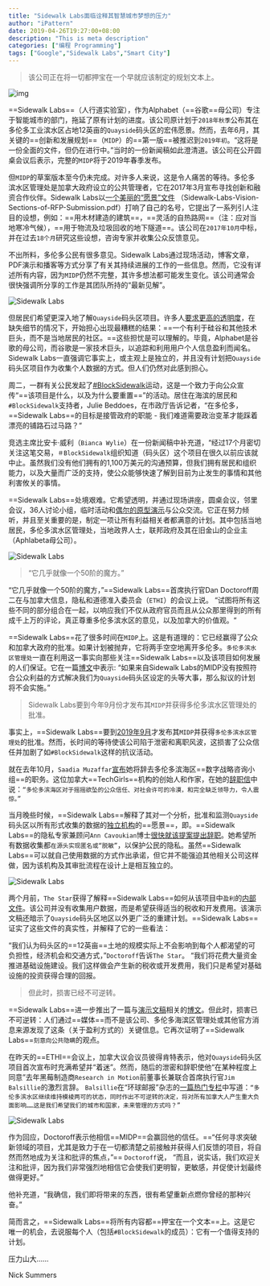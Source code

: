 ```yaml
---
title: "Sidewalk Labs面临诠释其智慧城市梦想的压力"
author: "iPattern"
date: 2019-04-26T19:27:00+08:00
description: "This is meta description"
categories: ["编程 Programming"]
tags: ["Google","Sidewalk Labs","Smart City"]
---
```


> 该公司正在将一切都押宝在一个早就应该制定的规划文本上。



![img](https://o.aolcdn.com/images/dims?quality=85&image_uri=https%3A%2F%2Fo.aolcdn.com%2Fimages%2Fdims%3Fresize%3D2000%252C2000%252Cshrink%26image_uri%3Dhttps%253A%252F%252Fs.yimg.com%252Fos%252Fcreatr-uploaded-images%252F2019-04%252Fc926ad20-56e7-11e9-967e-671fa2b46ad1%26client%3Da1acac3e1b3290917d92%26signature%3D34e243f1f8dd30998bf8bc5e8681344b675ba424&client=amp-blogside-v2&signature=612deb0edb834504cd14dbdc16c9bb7ff4dc8e3b)



==Sidewalk Labs==（人行道实验室），作为Alphabet（==谷歌==母公司）专注于智能城市的部门，拖延了原有计划的进度。该公司原计划于`2018年秋季`公布其在多伦多工业滨水区占地12英亩的`Quayside`码头区的宏伟愿景。然而，去年6月，其关键的==创新和发展规划==（`MIDP`）的==第一版==被推迟到`2019年初`。“这将是一份全面的文件，但仍在进行中。”当时的一份新闻稿如此澄清道。该公司在公开圆桌会议后表示，完整的`MIDP`将于2019年春季发布。

但`MIDP`的草案版本至今仍未完成。对许多人来说，这是令人痛苦的等待。多伦多滨水区管理处是加拿大政府设立的公共管理者，它在2017年3月宣布寻找创新和融资合作伙伴。Sidewalk Labs以[一个美丽的“愿景”文件](https://sidewalktoronto.ca/wp-content/uploads/2017/10/Sidewalk-Labs-Vision-Sections-of-RFP-Submission.pdf) （Sidewalk-Labs-Vision-Sections-of-RFP-Submission.pdf）打响了自己的名号，它提出了一系列引人注目的设想，例如：==用木材建造的建筑==，==灵活的自热路网==（注：应对当地寒冷气候），==用于物流及垃圾回收的地下隧道==。该公司在`2017年10月`中标，并在过去`18个月`研究这些设想，咨询专家并收集公众反馈意见。

不出所料，多伦多公民有很多意见。Sidewalk Labs通过现场活动，博客文章，PDF演示和播客等方式分享了有关其持续进展的工作的一些信息。然而，它没有详述所有内容，因为`MIDP`仍然不完整，其许多想法都可能发生变化。该公司通常会很快强调所分享的工作是其团队所持的“最新见解”。

![Sidewalk Labs](https://o.aolcdn.com/images/dims?resize=2000%2C2000%2Cshrink&image_uri=https%3A%2F%2Fs.yimg.com%2Fos%2Fcreatr-uploaded-images%2F2019-04%2Fab426f50-56e8-11e9-9ffb-5c884f09dab2&client=a1acac3e1b3290917d92&signature=d6fe7b0f0ef25f0b2118ae243ca0a45e3c69337b)

但居民们希望更深入地了解`Quayside`码头区项目。许多人[要求更高的透明度](https://www.bbc.co.uk/news/world-us-canada-43493936)，在缺失细节的情况下，开始担心出现最糟糕的结果：==一个有利于硅谷和其他技术巨头，而不是当地居民的社区。==这些担忧是可以理解的。毕竟，Alphabet是谷歌的母公司，而谷歌是一家技术巨头，以追踪和利用用户个人信息盈利而闻名。Sidewalk Labs一直强调它事实上，或主观上是独立的，并且没有计划把`Quayside`码头区项目作为收集个人数据的方式。但人们仍然对此感到担心。

周二，一群有关公民发起了[#BlockSidewalk](https://www.blocksidewalk.ca/)运动，这是一个致力于向公众宣传“==该项目是什么，以及为什么要重置==”的活动。居住在海滨的居民和`#BlockSidewalk`支持者，Julie Beddoes，在市政厅告诉记者，“在多伦多，==Sidewalk Labs==的目标是接管政府的职能 - 我们难道需要政治变革才能踩着漂亮的铺路石过马路？“

竞选主席比安卡·威利（`Bianca Wylie`）在一份新闻稿中补充道，“经过17个月密切关注这笔交易，`＃BlockSidewalk`组织知道（码头区）这个项目在很久以前应该就中止。虽然我们没有他们拥有的1,100万美元的沟通预算，但我们拥有居民和组织能力，以及大量而广泛的支持，使公众能够快速了解到目前为止发生的事情和其他利害攸关的事情。

==Sidewalk Labs==处境艰难。它希望透明，并通过现场讲座，圆桌会议，邻里会议，36人讨论小组，临时活动和[偶尔的原型演示](https://www.engadget.com/2019/03/01/sidewalk-labs-toronto-protoypes-weather/)与公众交流。它正在努力倾听，并且至关重要的是，制定一项让所有利益相关者都满意的计划。其中包括当地居民，多伦多滨水区管理处，当地政界人士，联邦政府及其在旧金山的企业主（Aphlabeta母公司）。

![Sidewalk Labs](https://o.aolcdn.com/images/dims?resize=2000%2C2000%2Cshrink&image_uri=https%3A%2F%2Fs.yimg.com%2Fos%2Fcreatr-uploaded-images%2F2019-04%2F329030f0-56e9-11e9-9eff-cc631c80172c&client=a1acac3e1b3290917d92&signature=0bbb699bf9c1a98100c9e939e5bedabe4d95c278)

> “它几乎就像一个50阶的魔方。”

“它几乎就像一个50阶的魔方，”==Sidewalk Labs==首席执行官Dan Doctoroff周二在与加拿大信息，隐私和道德准入委员会（`ETHI`）的会议上说。 “试图将所有这些不同的部分组合在一起，以响应我们不仅从政府官员而且从公众那里得到的所有成千上万的评论，真正尊重多伦多滨水区的意见，以及加拿大的价值观。“

==Sidewalk Labs==花了很多时间在`MIDP`上。这是有道理的：它已经赢得了公众和加拿大政府的批准。如果计划被抛弃，它将两手空空地离开多伦多。`多伦多滨水区管理处`一直在利用这一事实向那些关注==Sidewalk Labs==以及该项目如何发展的人们保证。它在一篇[博文](https://waterfrontoronto.ca/nbe/portal/waterfront/Home/waterfronthome/newsroom/newsarchive/news/2019/february/waterfront+toronto+statement+on+recent+media+reports+regarding+the+quayside+project)中表示:  “如果来自Sidewalk Labs的MIDP没有按照符合公众利益的方式解决我们为`Quayside`码头区设定的头等大事，那么拟议的计划将不会实施。”

> Sidewalk Labs要到今年9月份才发布其`MIDP`并获得多伦多滨水区管理处的批准。

事实上，==Sidewalk Labs==要到[2019年9月](https://sidewalktoronto.ca/wp-content/uploads/2018/07/Plan-Development-Agreement_July312018_Fully-Executed.pdf)才发布其`MIDP`并获得`多伦多滨水区管理处`的批准。然而，长时间的等待使该公司陷于泄密和离职风波，这损害了公众信任并加剧了如`#BlockSidewalk`这样的抗议活动。

就在去年10月，`Saadia Muzaffar`[宣布](https://motherboard.vice.com/en_us/article/3km74w/google-smart-city-in-toronto-advisor-resigns-data-privacy)她将辞去多伦多滨海区==数字战略咨询小组==的职务。这位加拿大==TechGirls==机构的创始人和作家，在她的[辞职信](https://twitter.com/amandaannroth/status/1047919237917016064)中说：`“多伦多滨海区对于摇摇欲坠的公众信任、对社会许可的冷漠，和完全缺乏领导力，令人震惊。”`

当月晚些时候，==Sidewalk Labs==解释了其对一个分析，批准和监测`Quayside`码头区以所有形式收集的数据的[独立机构](https://medium.com/sidewalk-talk/an-update-on-data-governance-for-sidewalk-toronto-d810245f10f7)的==愿景==，即。==Sidewalk Labs==的隐私专家兼顾问`Ann Cavoukian`博士[很快就该提案提出辞职](https://globalnews.ca/news/4579265/ann-cavoukian-resigns-sidewalk-labs/)。她希望所有数据收集都`在源头实现匿名或“脱敏”`，以保护公民的隐私。虽然==Sidewalk Labs==可以就自己使用数据的方式作出承诺，但它并不能强迫其他相关公司这样做，因为该机构及其审批流程在设计上是相互独立的。

![Sidewalk Labs](https://o.aolcdn.com/images/dims?resize=2000%2C2000%2Cshrink&image_uri=https%3A%2F%2Fs.yimg.com%2Fos%2Fcreatr-uploaded-images%2F2019-04%2Fdc4e79d0-56e9-11e9-87dd-d7dcc797b2ae&client=a1acac3e1b3290917d92&signature=81a8c4878b243bc40265479a51685c1886cffd09)

两个月前，`The Star`获得了解释==Sidewalk Labs==如何从该项目中`盈利`的[内部文件](https://www.thestar.com/news/gta/2019/02/14/googles-sidewalk-labs-plans-massive-expansion-to-waterfront-vision.html?__twitter_impression=true)。该公司并没有收集用户数据，而是希望获得适当的税收和开发费用。该演示文稿还暗示了`Quayside`码头区地区以外更广泛的重建计划。==Sidewalk Labs==证实了这些文件的真实性，并解释了它的一些看法：

“我们认为码头区的==12英亩==土地的规模实际上不会影响到每个人都渴望的可负担性，经济机会和交通方式，”`Doctoroff`告诉`The Star`。 “我们将花费大量资金推进基础设施建设。我们这样做会产生新的税收或开发费用，我们只是希望对基础设施的投资获得合理的回报。

> 但此时，损害已经不可逆转。

==Sidewalk Labs==进一步推出了一篇与[演示文稿](https://sidewalktoronto.ca/wp-content/uploads/2019/02/FEB14-SWTO-Business-Case-Overview.pdf)相关的[博文](https://medium.com/sidewalk-toronto/sidewalk-toronto-project-update-d44738cdb239)。但此时，损害已不可逆转：人们通过==媒体==而不是该公司、多伦多海滨区管理处或其他官方消息来源发现了这条（关于盈利方式的）关键信息。它再次证明了==Sidewalk Labs==`刻意向公共隐瞒`的观点。

在昨天的==ETHI==会议上，加拿大议会议员彼得肯特表示，他对`Quayside`码头区项目首次宣布时充满希望并“着迷”。然而，随后的泄密和辞职使他“在某种程度上同意”去年黑莓制造商`Research in Motion`前董事长兼联合首席执行官`Jim Balsillie`的激烈言辞。 `Balsillie`在“环球邮报”杂志的[一篇热门专栏](https://www.theglobeandmail.com/opinion/article-sidewalk-toronto-is-not-a-smart-city/)中写道：`“多伦多滨水区继续维持模棱两可的状态，同时作出不可逆转的决定，将对所有加拿大人产生重大负面影响……这是我们希望我们的城市和国家，未来管理的方式吗？”`

![Sidewalk Labs](https://o.aolcdn.com/images/dims?resize=2000%2C2000%2Cshrink&image_uri=https%3A%2F%2Fs.yimg.com%2Fos%2Fcreatr-uploaded-images%2F2019-04%2F2a971070-56ea-11e9-9d7f-40ca11bb9b86&client=a1acac3e1b3290917d92&signature=ade4f20a03a6d88a1660aa137705ebe63ee858ea)

作为回应，Doctoroff表示他相信==MIDP==会赢回他的信任。==“任何寻求突破新领域的项目，尤其是致力于在一切都清楚之前接触并获得人们反馈的项目，将自然而然地成为关注和批评的焦点，”==  `Doctoroff`说， “而且，说实话，我们欢迎关注和批评，因为我们非常强烈地相信它会使我们更明智，更敏感，并促使计划最终做得更好。”

他补充道，“我确信，我们即将带来的东西，很有希望重新点燃你曾经的那种兴奋。”

简而言之，==Sidewalk Labs==将所有内容都==押宝在一个文本==上。这是它唯一的机会，去说服每个人（包括`#BlockSidewalk`的成员）：它有一个值得支持的计划。

压力山大……

Nick Summers
